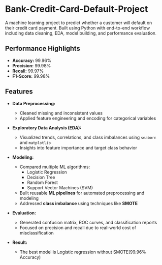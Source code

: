 # Bank-Credit-Card-Default-Project


A machine learning project to predict whether a customer will default on their credit card payment. Built using Python with end-to-end workflow including data cleaning, EDA, model building, and performance evaluation.

## Performance Highlights

- **Accuracy:** 99.96%  
- **Precision:** 99.98%  
- **Recall:** 99.97%  
- **F1-Score:** 99.98%  

## Features

- **Data Preprocessing:**  
  - Cleaned missing and inconsistent values  
  - Applied feature engineering and encoding for categorical variables  

- **Exploratory Data Analysis (EDA):**  
  - Visualized trends, correlations, and class imbalances using `seaborn` and `matplotlib`  
  - Insights into feature importance and target class behavior  

- **Modeling:**  
  - Compared multiple ML algorithms:
    - Logistic Regression  
    - Decision Tree  
    - Random Forest  
    - Support Vector Machines (SVM)  
  - Built reusable **ML pipelines** for automated preprocessing and modeling  
  - Addressed **class imbalance** using techniques like **SMOTE**

- **Evaluation:**  
  - Generated confusion matrix, ROC curves, and classification reports  
  - Focused on precision and recall due to real-world cost of misclassification  

- **Result:**  
  - The best model is Logistic regression without SMOTE(99.96% Accuracy)
